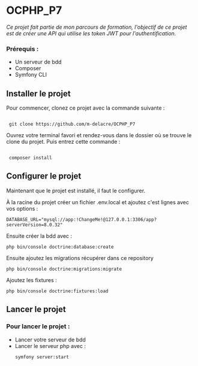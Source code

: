 # OCPHP_P7

*Ce projet fait partie de mon parcours de formation, l'objectif de ce projet est de créer une API qui utilise les token JWT pour l'authentification.* 

### Prérequis :

* Un serveur de bdd
* Composer
* Symfony CLI

  
## Installer le projet

Pour commencer, clonez ce projet avec la commande suivante :

```

 git clone https://github.com/m-delacre/OCPHP_P7

```

Ouvrez votre terminal favori et rendez-vous dans le dossier où se trouve le clone du projet. Puis entrez cette commande : 

```

 composer install

```

## Configurer le projet

Maintenant que le projet est installé, il faut le configurer.

À la racine du projet créer un fichier .env.local et ajoutez c'est lignes avec vos options :

```env
DATABASE_URL="mysql://app:!ChangeMe!@127.0.0.1:3306/app?serverVersion=8.0.32"
```
Ensuite créer la bdd avec :

```
php bin/console doctrine:database:create
```

Ensuite ajoutez les migrations récupérer dans ce repository 

```
php bin/console doctrine:migrations:migrate
```

Ajoutez les fixtures :

```
php bin/console doctrine:fixtures:load
```

## Lancer le projet

### Pour lancer le projet :

* Lancer votre serveur de bdd
* Lancer le serveur php avec :
  ```
  symfony server:start
  ```
